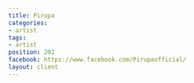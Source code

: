 ```yaml
---
title: Pirupa
categories:
- artist
tags:
- artist
position: 202
facebook: https://www.facebook.com/Pirupaofficial/
layout: client
---
```


